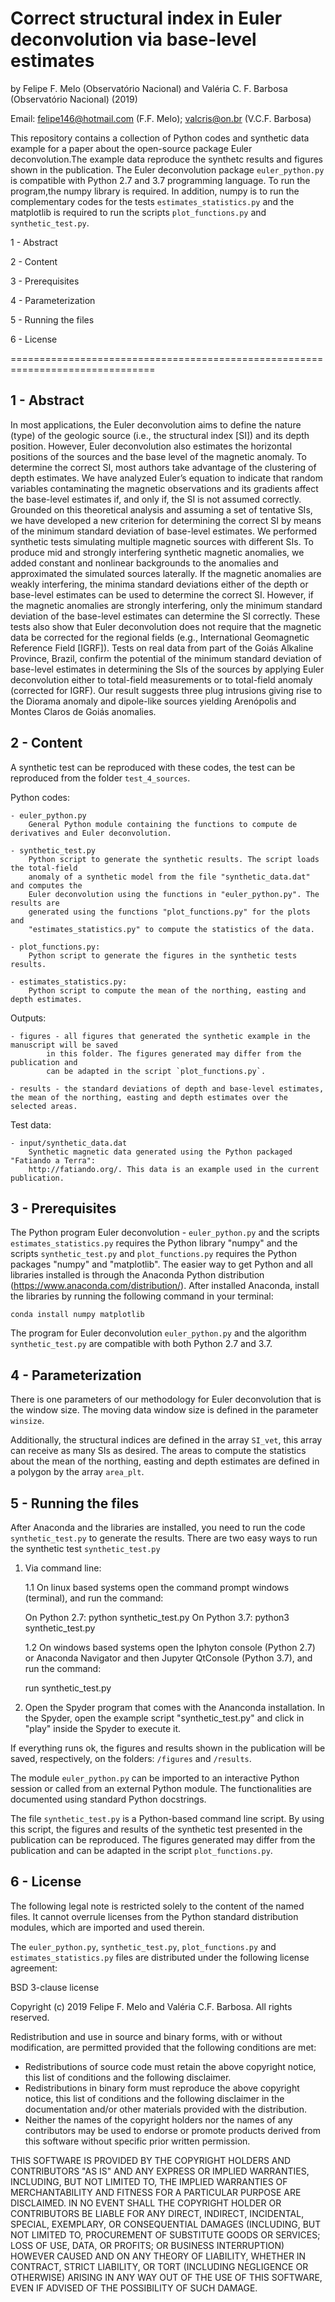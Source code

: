 # Correct structural index in Euler deconvolution via base-level estimates

by Felipe F. Melo (Observatório Nacional) and Valéria C. F. Barbosa (Observatório
Nacional) (2019)

Email: felipe146@hotmail.com (F.F. Melo); valcris@on.br (V.C.F. Barbosa) 

This repository contains a collection of Python codes and synthetic data 
example for a paper about the open-source package Euler deconvolution.The 
example data reproduce the synthetc results and figures shown in the publication.
The Euler deconvolution package `euler_python.py` is compatible with Python 2.7
and 3.7 programming language. To run the program,the numpy library is required. 
In addition, numpy is to run the complementary codes for the tests `estimates_statistics.py`
and the matplotlib is required to run the scripts `plot_functions.py` and `synthetic_test.py`.


1 - Abstract

2 - Content

3 - Prerequisites

4 - Parameterization

5 - Running the files

6 - License

===============================================================================


1 - Abstract
----------------------
In most applications, the Euler deconvolution aims to define the nature (type) of the geologic source (i.e., the structural index [SI]) and its depth position. However, Euler deconvolution also estimates the horizontal positions of the sources and the base level of the magnetic anomaly. To determine the correct SI, most authors take advantage of the clustering of depth estimates. We have analyzed Euler’s equation to indicate that random variables contaminating the magnetic observations and its gradients affect the base-level estimates if, and only if, the SI is not assumed correctly. Grounded on this theoretical analysis and assuming a set of tentative SIs, we have developed a new criterion for determining the correct SI by means of the minimum standard deviation of base-level estimates. We performed synthetic tests simulating multiple magnetic sources with different SIs. To produce mid and strongly interfering synthetic magnetic anomalies, we added constant and nonlinear backgrounds to the anomalies and approximated the simulated sources laterally. If the magnetic anomalies are weakly interfering, the minima standard deviations either of the depth or base-level estimates can be used to determine the correct SI. However, if the magnetic anomalies are strongly interfering, only the minimum standard deviation of the base-level estimates can determine the SI correctly. These tests also show that Euler deconvolution does not require that the magnetic data be corrected for the regional fields (e.g., International Geomagnetic Reference Field [IGRF]). Tests on real data from part of the Goiás Alkaline Province, Brazil, confirm the potential of the minimum standard deviation of base-level estimates in determining the SIs of the sources by applying Euler deconvolution either to total-field measurements or to total-field anomaly (corrected for IGRF). Our result suggests three plug intrusions giving rise to the Diorama anomaly and dipole-like sources yielding Arenópolis and Montes Claros de Goiás anomalies.

2 - Content
----------------------

A synthetic test can be reproduced with these codes, the test can be reproduced from the folder
`test_4_sources`.

Python codes:

	- euler_python.py
		General Python module containing the functions to compute de derivatives and Euler deconvolution.
	
	- synthetic_test.py
		Python script to generate the synthetic results. The script loads the total-field
		anomaly of a synthetic model from the file "synthetic_data.dat" and computes the
		Euler deconvolution using the functions in "euler_python.py". The results are 
		generated using the functions "plot_functions.py" for the plots and 
		"estimates_statistics.py" to compute the statistics of the data. 
		
	- plot_functions.py:
		Python script to generate the figures in the synthetic tests results. 
	
	- estimates_statistics.py:
		Python script to compute the mean of the northing, easting and depth estimates.  
	
Outputs: 
 
	- figures - all figures that generated the synthetic example in the manuscript will be saved
			in this folder. The figures generated may differ from the publication and
			can be adapted in the script `plot_functions.py`.
						 
	- results - the standard deviations of depth and base-level estimates, the mean of the northing, easting and depth estimates over the selected areas.

Test data:

	- input/synthetic_data.dat
		Synthetic magnetic data generated using the Python packaged "Fatiando a Terra":	
		http://fatiando.org/. This data is an example used in the current publication.
	
3 - Prerequisites
----------------------
The Python program Euler deconvolution - `euler_python.py` and the scripts `estimates_statistics.py` requires 
the Python library "numpy" and the scripts `synthetic_test.py` and `plot_functions.py` requires the Python
packages "numpy" and "matplotlib". 
The easier way to get Python and all libraries installed is through the Anaconda Python 
distribution (https://www.anaconda.com/distribution/). After installed Anaconda, install the libraries 
by running the following command in your terminal:

	conda install numpy matplotlib

The program for Euler deconvolution `euler_python.py` and the algorithm `synthetic_test.py`
 are compatible with both Python 2.7 and 3.7.
 
4 - Parameterization
----------------------
There is one parameters of our methodology for Euler deconvolution that is the window size. 
The moving data window size is defined in the parameter `winsize`.

Additionally, the structural indices are defined in the array `SI_vet`, this array can receive as many SIs as desired.
The areas to compute the statistics about the mean of the northing, easting and depth estimates are defined in a polygon by the array `area_plt`.

5 - Running the files
----------------------
After Anaconda and the libraries are installed, you need to run 
the code `synthetic_test.py` to generate the results.
There are two easy ways to run the synthetic test `synthetic_test.py`

1. Via command line: 

	1.1 On linux based systems open the command prompt windows (terminal), and run the command:
	
	On Python 2.7: python synthetic_test.py 
	On Python 3.7: python3 synthetic_test.py 

	1.2 On windows based systems open the Iphyton console (Python 2.7) or 
	Anaconda Navigator and then Jupyter QtConsole (Python 3.7), and run the command:

	run synthetic_test.py

2. Open the Spyder program that comes with the Ananconda installation. In the Spyder, open
the example script "synthetic_test.py" and click in "play" inside the Spyder to execute it.

If everything runs ok, the figures and results shown in the publication will be saved, respectively,
on the folders: `/figures` and `/results`.

The  module `euler_python.py` can be imported to an interactive Python session or called from
an external Python module. The functionalities are documented using standard Python
docstrings.

The file `synthetic_test.py` is a Python-based command line script. By using this 
script, the figures and results of the synthetic test presented in the publication can be reproduced.
The figures generated may differ from the publication and can be adapted in the script `plot_functions.py`.


6 - License
----------------------
The following legal note is restricted solely to the content of the named files. It cannot
overrule licenses from the Python standard distribution modules, which are imported and
used therein.

The `euler_python.py`, `synthetic_test.py`, `plot_functions.py` and `estimates_statistics.py`
files are distributed under the following license agreement:

BSD 3-clause license

Copyright (c) 2019 Felipe F. Melo and Valéria C.F. Barbosa.
All rights reserved.

Redistribution and use in source and binary forms, with or without
modification, are permitted provided that the following conditions are met:

* Redistributions of source code must retain the above copyright notice,
  this list of conditions and the following disclaimer.
* Redistributions in binary form must reproduce the above copyright notice,
  this list of conditions and the following disclaimer in the documentation
  and/or other materials provided with the distribution.
* Neither the names of the copyright holders nor the names of any contributors
  may be used to endorse or promote products derived from this software
  without specific prior written permission.

THIS SOFTWARE IS PROVIDED BY THE COPYRIGHT HOLDERS AND CONTRIBUTORS "AS IS" AND
ANY EXPRESS OR IMPLIED WARRANTIES, INCLUDING, BUT NOT LIMITED TO, THE IMPLIED
WARRANTIES OF MERCHANTABILITY AND FITNESS FOR A PARTICULAR PURPOSE ARE
DISCLAIMED. IN NO EVENT SHALL THE COPYRIGHT HOLDER OR CONTRIBUTORS BE LIABLE
FOR ANY DIRECT, INDIRECT, INCIDENTAL, SPECIAL, EXEMPLARY, OR CONSEQUENTIAL
DAMAGES (INCLUDING, BUT NOT LIMITED TO, PROCUREMENT OF SUBSTITUTE GOODS OR
SERVICES; LOSS OF USE, DATA, OR PROFITS; OR BUSINESS INTERRUPTION) HOWEVER
CAUSED AND ON ANY THEORY OF LIABILITY, WHETHER IN CONTRACT, STRICT LIABILITY,
OR TORT (INCLUDING NEGLIGENCE OR OTHERWISE) ARISING IN ANY WAY OUT OF THE USE
OF THIS SOFTWARE, EVEN IF ADVISED OF THE POSSIBILITY OF SUCH DAMAGE.
